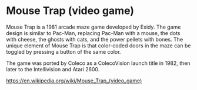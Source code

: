 # Mouse Trap (video game)
Mouse Trap is a 1981 arcade maze game developed by Exidy. 
The game design is similar to Pac-Man, replacing Pac-Man
with a mouse, the dots with cheese, the ghosts with cats, 
and the power pellets with bones. The unique element of 
Mouse Trap is that color-coded doors in the maze can be
toggled by pressing a button of the same color.

The game was ported by Coleco as a ColecoVision launch title in 1982,
then later to the Intellivision and Atari 2600.

https://en.wikipedia.org/wiki/Mouse_Trap_(video_game)
